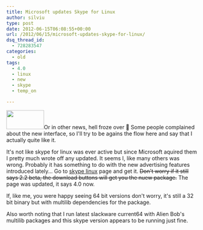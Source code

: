 ```yaml
---
title: Microsoft updates Skype for Linux
author: silviu
type: post
date: 2012-06-15T06:08:55+00:00
url: /2012/06/15/microsoft-updates-skype-for-linux/
dsq_thread_id:
  - 728283547
categories:
  - old
tags:
  - 4.0
  - linux
  - new
  - skype
  - temp_on

---
```

[<img decoding="async" loading="lazy" class="alignleft size-full wp-image-2228" title="download-skype-2-2-beta-for-linux" src="http://blog.silviuvulcan.ro/wp-content/uploads/sites/2/2012/06/download-skype-2-2-beta-for-linux.jpg" alt="" width="99" height="50" />][1]Or in other news, hell froze over 🙂 Some people complained about the new interface, so I'll try to be agains the flow here and say that I actually quite like it.

It's not like skype for linux was ever active but since Microsoft aquired them I pretty much wrote off any updated. It seems I, like many others was wrong. Probably it has something to do with the new advertising features introduced lately...
Go to <a href="http://www.skype.com/intl/en-us/get-skype/on-your-computer/linux/" target="_blank" rel="noopener">skype linux</a> page and get it. <del>Don't worry if it still says 2.2 beta, the download buttons will get you the nuew package.</del> The page was updated, it says 4.0 now.

If, like me, you were happy seeing 64 bit versions don't worry, it's still a 32 bit binary but with multilib dependencies for the package.

Also worth noting that I run latest slackware current64 with Alien Bob's multilib packages and this skype version appears to be running just fine.


 [1]: http://blog.silviuvulcan.ro/wp-content/uploads/sites/2/2012/06/download-skype-2-2-beta-for-linux.jpg